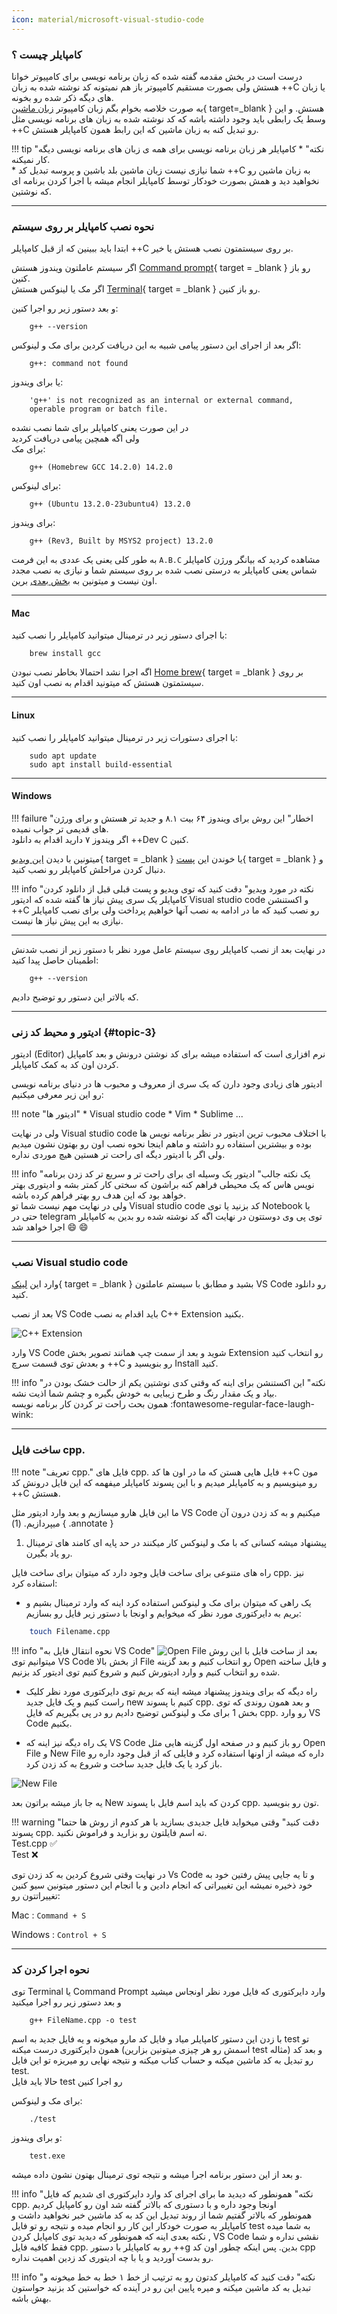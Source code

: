 ```yaml
---
icon: material/microsoft-visual-studio-code
---
```


### کامپایلر چیست ؟

درست است در بخش مقدمه گفته شده که زبان برنامه نویسی برای کامپیوتر خوانا هستش ولی بصورت مستقیم کامپیوتر باز هم نمیتونه کد نوشته شده به زبان ++C یا زبان های دیگه ذکر شده رو بخونه. <br>
به صورت خلاصه بخوام بگم زبان کامپیوتر  [زبان ماشین](https://fa.wikipedia.org/wiki/%DA%A9%D8%AF_%D9%85%D8%A7%D8%B4%DB%8C%D9%86){ target=_blank } هستش.
و این وسط یک رابطی باید وجود داشته باشه که کد نوشته شده به زبان های برنامه نویسی مثل ++C رو تبدیل کنه به زبان ماشین که این رابط همون کامپایلر هستش.

!!! tip "نکته"
    * کامپایلر هر زبان برنامه نویسی برای همه ی زبان های برنامه نویسی دیگه کار نمیکنه. <br>
    * شما نیازی نیست زبان ماشین بلد باشین و پروسه تبدیل کد ++C به زبان ماشین رو نخواهید دید و همش بصورت خودکار توسط کامپایلر انجام میشه با اجرا کردن برنامه ای که نوشتین.

----

### نحوه نصب کامپایلر بر روی سیستم

ابتدا باید ببینین که از قبل کامپایلر ++C بر روی سیستمتون نصب هستش یا خیر. <br>

اگر سیستم عاملتون ویندوز هستش [Command prompt](https://www.youtube.com/watch?v=MBBWVgE0ewk){ target = _blank } رو باز کنین. <br>
اگر مک یا لینوکس هستش [Terminal](https://www.youtube.com/watch?v=aKRYQsKR46I){ target = _blank } رو باز کنین. <br>

و بعد دستور زیر رو اجرا کنین:

```shell
    g++ --version
```

اگر بعد از اجرای این دستور پیامی شبیه به این دریافت کردین برای مک و لینوکس:

```shell
    g++: command not found
```

یا برای ویندوز:

```shell
    'g++' is not recognized as an internal or external command,
    operable program or batch file.
```

در این صورت یعنی کامپایلر برای شما نصب نشده  <br>
ولی اگه همچین پیامی دریافت کردید <br>
برای مک:

```shell
    g++ (Homebrew GCC 14.2.0) 14.2.0
```

برای لینوکس:

```shell
    g++ (Ubuntu 13.2.0-23ubuntu4) 13.2.0
```

برای ویندوز:

```shell
    g++ (Rev3, Built by MSYS2 project) 13.2.0
```

به طور کلی یعنی یک عددی به این فرمت `A.B.C` مشاهده کردید که بیانگر ورژن کامپایلر شماس یعنی کامپایلر به درستی نصب شده بر روی سیستم شما و نیازی به نصب مجدد اون نیست و میتونین به [بخش بعدی](#topic-3) برین.

----

#### Mac

با اجرای دستور زیر در ترمینال میتوانید کامپایلر را نصب کنید:

```shell
    brew install gcc
```

اگه اجرا نشد احتمالا بخاطر نصب نبودن [Home brew](https://brew.sh/){ target = _blank } بر روی سیستمتون هستش که میتونید اقدام به نصب اون کنید.

----


#### Linux

با اجرای دستورات زیر در ترمینال میتوانید کامپایلر را نصب کنید:

```shell
    sudo apt update
    sudo apt install build-essential
```

----

#### Windows

!!! failure "اخطار"
    این روش برای ویندوز ۶۴ بیت ۸.۱ و جدید تر هستش و برای ورژن های قدیمی تر جواب نمیده. <br>
    اگر ویندوز ۷ دارید اقدام به دانلود ++Dev C کنین.

میتونین با دیدن [این ویدیو](https://www.youtube.com/watch?v=oC69vlWofJQ){ target = _blank } یا خوندن این [پست](https://code.visualstudio.com/docs/cpp/config-mingw){ target = _blank } و دنبال کردن مراحلش کامپایلر رو نصب کنید.

!!! info "نکته در مورد ویدیو"
     دقت کنید که توی ویدیو و پست قبلی قبل از دانلود کردن کامپایلر یک سری پیش نیاز ها گفته شده که ادیتور Visual studio code و اکستنشن ++C رو نصب کنید که ما در ادامه به نصب آنها خواهیم پرداخت ولی برای نصب کامپایلر نیازی به این پیش نیاز ها نیست.

----


در نهایت بعد از نصب کامپایلر روی سیستم عامل مورد نظر با دستور زیر از نصب شدنش اطمینان حاصل پیدا کنید:

```shell
    g++ --version
```

که بالاتر این دستور رو توضیح دادیم.

----

### ادیتور و محیط کد زنی {#topic-3}

ادیتور (Editor) نرم افزاری است که استفاده میشه برای کد نوشتن درونش و بعد کامپایل کردن اون کد به کمک کامپایلر.

ادیتور های زیادی وجود دارن که یک سری از معروف و محبوب ها در دنیای برنامه نویسی رو این زیر معرفی میکنیم:

!!! note "ادیتور ها"
    * Visual studio code 
    * Vim
    * Sublime ...

ولی در نهایت Visual studio code با اختلاف محبوب ترین ادیتور در نظر برنامه نویس ها بوده و بیشترین استفاده رو داشته و ماهم اینجا نحوه نصب اون رو بهتون نشون میدیم ولی اگر با ادیتور دیگه ای راحت تر هستین هیچ موردی نداره.

!!! info "یک نکته جالب"
     ادیتور یک وسیله ای برای راحت تر و سریع تر کد زدن برنامه نویس هاس که یک محیطی فراهم کنه براشون که سختی کار کمتر بشه و ادیتوری بهتر خواهد بود که این هدف رو بهتر فراهم کرده باشه. <br>
    ولی در نهایت مهم نیست شما تو Visual studio code کد بزنید یا توی Notebook یا حتی در telegram توی پی وی دوستتون
    در نهایت اگه کد نوشته شده رو بدین به کامپایلر اجرا خواهد شد :smile: :smile:

----

### نصب Visual studio code

وارد این [لینک](https://code.visualstudio.com/download){ target = _blank } بشید و مطابق با سیستم عاملتون VS Code رو دانلود کنید.

بعد از نصب VS Code باید اقدام به نصب C++ Extension بکنید.

![C++ Extension](../assets/cppـextension.png)

وارد VS Code شوید و بعد از سمت چپ همانند تصویر بخش Extension رو انتخاب کنید و بعدش توی قسمت سرچ ++C رو بنویسید و Install کنید.

!!! info "نکته"
    این اکستنشن برای اینه که وقتی کدی نوشتین یکم از حالت خشک بودن در بیاد و یک مقدار رنگ و طرح زیبایی به خودش بگیره و چشم شما اذیت نشه. <br>
    همون بحث راحت تر کردن کار برنامه نویسه :fontawesome-regular-face-laugh-wink:

---

### ساخت فایل cpp.

!!! note "تعریف cpp."
    فایل های cpp. فایل هایی هستن که ما در اون ها کد ++C مون رو مینویسیم و به کامپایلر میدیم و با این پسوند کامپایلر میفهمه که این فایل درونش کد ++C هستش.

ما این فایل هارو میسازیم و بعد وارد ادیتور مثل VS Code میکنیم و به کد زدن درون آن میپردازیم. (1)
{ .annotate }

1. پیشنهاد میشه کسانی که با مک و لینوکس کار میکنند در حد پایه ای کامند های ترمینال رو یاد بگیرن.

راه های متنوعی برای ساخت فایل وجود دارد که میتوان برای ساخت فایل cpp. نیز استفاده کرد:


- یک راهی که میتوان برای مک و لینوکس استفاده کرد اینه که وارد ترمینال بشیم و بریم به دایرکتوری مورد نظر که میخوایم و اونجا با دستور زیر فایل رو بسازیم:

```bash
    touch Filename.cpp
```

!!! info "نحوه انتقال فایل به VS Code"
    ![Open File](../assets/Open_File.png)
    بعد از ساخت فایل با این روش میتوانیم توی VS Code از بخش بالا File رو انتخاب کنیم و بعد گزینه Open و فایل ساخته شده رو انتخاب کنیم و وارد ادیتورش کنیم و شروع کنیم توی ادیتور کد بزنیم.

- راه دیگه که برای ویندوز پیشنهاد میشه اینه که بریم توی دایرکتوری مورد نظر کلیک راست کنیم و یک فایل جدید new کنیم با پسوند cpp.
و بعد همون روندی که توی بخش 1 برای مک و لینوکس توضیح دادیم رو در پی بگیریم که فایل cpp. رو وارد VS Code بکنیم.

- یک راه دیگه نیز اینه که VS Code رو باز کنیم و در صفحه اول گزینه هایی مثل Open File و New File داره که میشه از اونها استفاده کرد و فایلی که از قبل وجود داره رو باز کرد یا یک فایل جدید ساخت و شروع به کد زدن کرد.

![New File](../assets/New_File.png)

یه جا باز میشه براتون بعد New کردن که باید اسم فایل با پسوند cpp. تون رو بنویسید.

!!! warning "دقت کنید"
    وقتی میخواید فایل جدیدی بسازید با هر کدوم از روش ها حتما پسوند cpp. ته اسم فایلتون رو بزارید و فراموش نکنید. <br>
    Test.cpp ✅
    <br>
    Test ❌

در نهایت وقتی شروع کردین به کد زدن توی Vs Code و تا یه جایی پیش رفتین خود به خود ذخیره نمیشه این تغییراتی که انجام دادین و با انجام این دستور میتونین سیو کنین تغییراتتون رو:

Mac : `Command + S`

Windows : `Control + S`

---

### نحوه اجرا کردن کد

توی Terminal یا Command Prompt وارد دایرکتوری که فایل مورد نظر اونجاس میشید و بعد دستور زیر رو اجرا میکنید

```shell
    g++ FileName.cpp -o test
```

با زدن این دستور کامپایلر میاد و فایل کد مارو میخونه و یه فایل جدید به اسم test تو همون دایرکتوری درست میکنه (اسمش رو هر چیزی میتونین بزارین test مثاله) و بعد کد رو تبدیل به کد ماشین میکنه و حساب کتاب میکنه و نتیجه نهایی رو میریزه تو این فایل test.
<br>
حالا باید فایل test رو اجرا کنین 

برای مک و لینوکس:

```shell
    ./test
```

و برای ویندوز:

```shell
    test.exe
```

و بعد از این دستور برنامه اجرا میشه و نتیجه توی ترمینال بهتون نشون داده میشه.

!!! info "نکته"
    همونطور که دیدید ما برای اجرای کد وارد دایرکتوری ای شدیم که فایل cpp. اونجا وجود داره و با دستوری که بالاتر گفته شد اون رو کامپایل کردیم  <br>
    همونطور که بالاتر گفتیم شما از روند تبدیل این کد به کد ماشین خبر نخواهید داشت و کامپایلر به صورت خودکار این کار رو انجام میده و نتیجه رو تو فایل test به شما میده <br>
    نکته بعدی اینه که همونطور که دیدید توی کامپایل کردن , VS Code  نقشی نداره و شما فقط کافیه فایل cpp. رو به کامپایلر با دستور ++g بدین. پس اینکه چطور اون کد cpp رو بدست آوردید و یا با چه ادیتوری کد زدین اهمیت نداره.

!!! info "نکته"
    دقت کنید که کامپایلر کدتون رو به ترتیب از خط ۱ خط به خط میخونه و تبدیل به کد ماشین میکنه و میره پایین این رو در آینده که خواستین کد بزنید حواستون بهش باشه.
